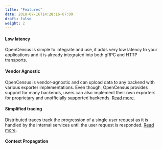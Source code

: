 ```yaml
---
title: "Features"
date: 2018-07-16T14:28:16-07:00
draft: false
weight: 2
---
```


#### Low latency
OpenCensus is simple to integrate and use, it adds very low latency to your applications and it is already integrated into both gRPC and HTTP transports.

#### Vendor Agnostic
OpenCensus is vendor-agnostic and can upload data to any backend with various exporter implementations. Even though, OpenCensus provides support for many backends, users can also implement their own exporters for proprietary and unofficially supported backends. [Read more](/introduction/core-concepts/exporters/).

#### Simplified tracing
Distributed traces track the progression of a single user request as it is handled by the internal services until the user request is responded. [Read more](/introduction/core-concepts/exporters/traces/).

#### Context Propagation
